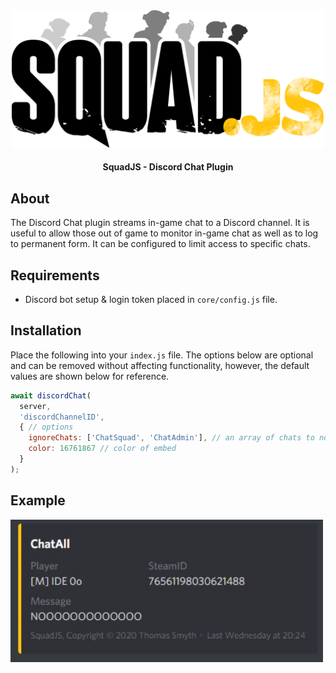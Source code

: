 <div align="center">

<img src="../../assets/squadjs-logo.png" alt="Logo" width="500"/>

#### SquadJS - Discord Chat Plugin
</div>

## About
The Discord Chat plugin streams in-game chat to a Discord channel. It is useful to allow those out of game to monitor in-game chat as well as to log to permanent form. It can be configured to limit access to specific chats.

## Requirements
 * Discord bot setup & login token placed in `core/config.js` file.

## Installation
Place the following into your `index.js` file. The options below are optional and can be removed without affecting functionality, however, the default values are shown below for reference.
```js
await discordChat(
  server, 
  'discordChannelID', 
  { // options
    ignoreChats: ['ChatSquad', 'ChatAdmin'], // an array of chats to not display
    color: 16761867 // color of embed
  }
); 
```

## Example
<img src="example.jpg" alt="Logo" width="500"/>
